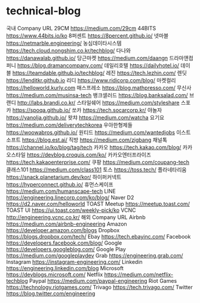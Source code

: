 # technical-blog
국내
Company	URL
29CM	https://medium.com/29cm
44BITS	https://www.44bits.io/ko
8퍼센트	https://8percent.github.io/
넷마블	https://netmarble.engineering/
농심데이타시스템	https://tech.cloud.nongshim.co.kr/techblog/
다나와	https://danawalab.github.io/
당근마켓	https://medium.com/daangn
드라마앤컴퍼니	https://blog.dramancompany.com/
데일리호텔	https://dailyhotel.io/
데이블	https://teamdable.github.io/techblog/
레진	https://tech.lezhin.com/
렌딧	https://lenditkr.github.io
리디	https://www.ridicorp.com/blog/
마켓컬리	https://helloworld.kurly.com
매스프레소	https://blog.mathpresso.com/
무신사	https://medium.com/musinsa-tech
뱅크샐러드	https://blog.banksalad.com/
브랜디	http://labs.brandi.co.kr/
스타일쉐어	https://medium.com/styleshare
스포카	https://spoqa.github.io/
쏘카	https://tech.socarcorp.kr/
야놀자	https://yanolja.github.io/
왓챠	https://medium.com/watcha
요기요	https://medium.com/deliverytechkorea
우아한형제들	https://woowabros.github.io/
원티드	https://medium.com/wantedjobs
이스트소프트	https://blog.est.ai/
직방	https://medium.com/zigbang
채널톡	https://channel.io/ko/blog/tag/tech
카카오	https://tech.kakao.com/blog/
카카오스타일	https://devblog.croquis.com/ko/
카카오엔터프라이즈	https://tech.kakaoenterprise.com/
쿠팡	https://medium.com/coupang-tech
클래스101	https://medium.com/class101
토스	https://toss.tech/
플라네타리움	https://snack.planetarium.dev/kor/
하이퍼커넥트	https://hyperconnect.github.io/
휴먼스케이프	https://medium.com/humanscape-tech
LINE	https://engineering.linecorp.com/ko/blog/
Naver D2	https://d2.naver.com/helloworld
TOAST Meetup	https://meetup.toast.com/
TOAST UI	https://ui.toast.com/weekly-pick/ko
VCNC	http://engineering.vcnc.co.kr/
해외
Company	URL
Airbnb	https://medium.com/airbnb-engineering
Amazon	https://developer.amazon.com/blogs
Dropbox	https://blogs.dropbox.com/tech/
Ebay	https://tech.ebayinc.com/
Facebook	https://developers.facebook.com/blog/
Google	https://developers.googleblog.com/
Google Play	https://medium.com/googleplaydev
Grab	https://engineering.grab.com/
Instagram	https://instagram-engineering.com/
Linkedin	https://engineering.linkedin.com/blog
Microsoft	https://devblogs.microsoft.com/
Netflix	https://medium.com/netflix-techblog
Paypal	https://medium.com/paypal-engineering
Riot Games	https://technology.riotgames.com/
Trivago	https://tech.trivago.com/
Twitter	https://blog.twitter.com/engineering
